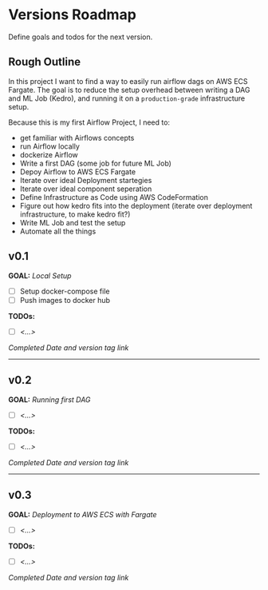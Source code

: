 # Versions Roadmap
Define goals and todos for the next version.

## Rough Outline
In this project I want to find a way to easily run airflow dags on AWS ECS Fargate.
The goal is to reduce the setup overhead between writing a DAG and ML Job (Kedro),
and running it on a `production-grade` infrastructure setup.

Because this is my first Airflow Project, I need to:
 - get familiar with Airflows concepts
 - run Airflow locally
 - dockerize Airflow
 - Write a first DAG (some job for future ML Job)
 - Depoy Airflow to AWS ECS Fargate
 - Iterate over ideal Deployment startegies
 - Iterate over ideal component seperation
 - Define Infrastructure as Code using AWS CodeFormation
 - Figure out how kedro fits into the deployment (iterate over deployment infrastructure,
   to make kedro fit?)
 - Write ML Job and test the setup
 - Automate all the things

## v0.1
**GOAL:** _Local Setup_
 - [ ] Setup docker-compose file
 - [ ] Push images to docker hub

**TODOs:**
 - [ ] _<...>_

_Completed Date and version tag link_

--------
## v0.2
**GOAL:** _Running first DAG_
 - [ ] _<...>_

**TODOs:**
 - [ ] _<...>_

_Completed Date and version tag link_

--------
## v0.3
**GOAL:** _Deployment to AWS ECS with Fargate_
 - [ ] _<...>_

**TODOs:**
 - [ ] _<...>_

_Completed Date and version tag link_


